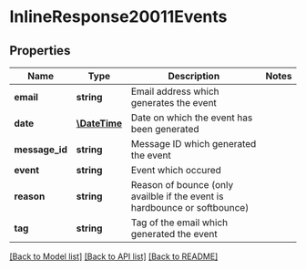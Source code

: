 # InlineResponse20011Events

## Properties
Name | Type | Description | Notes
------------ | ------------- | ------------- | -------------
**email** | **string** | Email address which generates the event | 
**date** | [**\DateTime**](Date.md) | Date on which the event has been generated | 
**message_id** | **string** | Message ID which generated the event | 
**event** | **string** | Event which occured | 
**reason** | **string** | Reason of bounce (only availble if the event is hardbounce or softbounce) | 
**tag** | **string** | Tag of the email which generated the event | 

[[Back to Model list]](../README.md#documentation-for-models) [[Back to API list]](../README.md#documentation-for-api-endpoints) [[Back to README]](../README.md)


